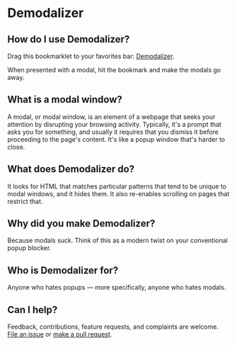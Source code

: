 # Demodalizer

## How do I use Demodalizer?

<div id="installation"><p>Drag this bookmarklet to your favorites bar: <a href="javascript:var modalSelectors=[&quot;._5hn6&quot;,&quot;div#onetrust-consent-sdk&quot;,&quot;div[class*='intromercial' i]&quot;,&quot;div[class*='modal' i]&quot;,&quot;div[data-test-id*='Modal' i]&quot;,&quot;div[class*='flyout' i]&quot;,&quot;div[class*='paywall' i]&quot;,&quot;div[class*='_pendo' i]&quot;,&quot;div[class*='popup' i]&quot;,&quot;div[class*='pop-up' i]&quot;,&quot;div[class*='pop_up' i]&quot;,&quot;div[class*='popmake' i]&quot;,&quot;div[role*='dialog' i]&quot;,&quot;div.tp-active&quot;,&quot;div.js-consent-banner&quot;,&quot;div.cookie-consent&quot;,&quot;iframe[title*=modal] i&quot;,&quot;#fortress-paywall-container-root&quot;,&quot;#paywall&quot;],commonAdSelectors=[&quot;.advertisement&quot;,&quot;.adtop&quot;],s=[].concat(modalSelectors,commonAdSelectors);document.querySelectorAll(s.join(&quot;,&quot;)).forEach(o=>{o.style.setProperty(&quot;display&quot;,&quot;none&quot;,&quot;important&quot;)}),document.querySelectorAll(&quot;html,body&quot;).forEach(o=>{o.style.setProperty(&quot;overflow&quot;,&quot;auto&quot;,&quot;important&quot;)}),document.onblur=function(){return!1};">Demodalizer</a>.</p></div>

When presented with a modal, hit the bookmark and make the modals go away.

## What is a modal window?

A modal, or modal window, is an element of a webpage that seeks your attention by disrupting your browsing activity.  Typically, it's a prompt that asks you for something, and usually it requires that you dismiss it before proceeding to the page's content.  It's like a popup window that's harder to close.

## What does Demodalizer do?

It looks for HTML that matches particular patterns that tend to be unique to modal windows, and it hides them.  It also re-enables scrolling on pages that restrict that.

## Why did you make Demodalizer?

Because modals suck. Think of this as a modern twist on your conventional popup blocker.

## Who is Demodalizer for?

Anyone who hates popups — more specifically, anyone who hates modals.

## Can I help?

Feedback, contributions, feature requests, and complaints are welcome.  [File an issue](https://github.com/johnpennypacker/demodalizer/issues) or [make a pull request](https://github.com/johnpennypacker/demodalizer/pulls).

